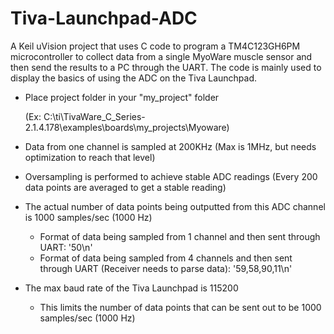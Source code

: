 # Tiva-Launchpad-ADC
A Keil uVision project that uses C code to program a TM4C123GH6PM microcontroller to collect data from a single MyoWare muscle sensor and then send the results to a PC through the UART. The code is mainly used to display the basics of using the ADC on the Tiva Launchpad.

- Place project folder in your "my_project" folder

  (Ex: C:\ti\TivaWare_C_Series-2.1.4.178\examples\boards\my_projects\Myoware)

- Data from one channel is sampled at 200KHz (Max is 1MHz, but needs optimization to reach that level)

- Oversampling is performed to achieve stable ADC readings (Every 200 data points are averaged to get a stable reading)

- The actual number of data points being outputted from this ADC channel is 1000 samples/sec (1000 Hz)
  - Format of data being sampled from 1 channel and then sent through UART: '50\n'
  - Format of data being sampled from 4 channels and then sent through UART (Receiver needs to parse data): '59,58,90,11\n'

- The max baud rate of the Tiva Launchpad is 115200
  - This limits the number of data points that can be sent out to be 1000 samples/sec (1000 Hz) 
